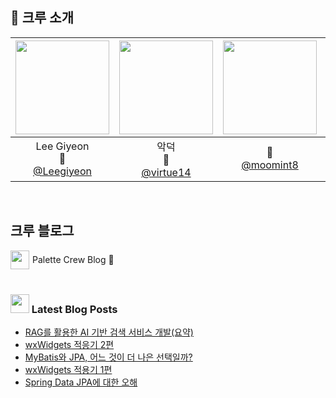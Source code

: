 ## 🎨 크루 소개
| <img src="https://avatars.githubusercontent.com/u/74126467?v=4" width="150" height="150"/> |<img src="https://avatars.githubusercontent.com/u/122339395?v=4" width="150" height="150"/>|<img src="https://avatars.githubusercontent.com/u/112872644?v=4" width="150" height="150"/>|<img src="https://avatars.githubusercontent.com/u/22255663?v=4" width="150" height="150"/>|<img src="https://avatars.githubusercontent.com/u/107897788?v=4" width="150" height="150"/>|<img src="https://avatars.githubusercontent.com/u/129481600?v=4" width="150" height="150"/>|<img src="https://avatars.githubusercontent.com/u/176552063?v=4" width="150" height="150"/>|
|:------------------------------------------------------------------------------------------:|:-:|:-:|:-:|:-:|:-:|:-:|
|Lee Giyeon<br/>🖤<br/>[@Leegiyeon](https://github.com/Leegiyeon)|악덕<br/>🩶<br/>[@virtue14](https://github.com/Virtue14)|💜<br/>[@moomint8](https://github.com/moomint8)|hyunwoo<br/>🩷<br/>[@daersh](https://github.com/daersh)|🧡<br/>[@kyulin-Kim](https://github.com/kyulin-Kim)|Jade<br/>💙<br/>[@noctesilente](https://github.com/noctesilente)|<br/>🤍<br/>[@White-yop](https://github.com/White-yop)|

<br/>

## 크루 블로그

<div style="display: flex; align-items: center;">
    <img src="https://noticon-static.tammolo.com/dgggcrkxq/image/upload/v1605926847/noticon/ku5wj788ubjwba7pecrw.png" width="30" style="margin-right: 5px;" />
    <a href="https://palette-crew.tistory.com" style="text-decoration: none; color: inherit;">Palette Crew Blog 🥳</a>
</div>

<br/>





































































































### <img src="https://noticon-static.tammolo.com/dgggcrkxq/image/upload/v1605926847/noticon/ku5wj788ubjwba7pecrw.png" width="30" /> Latest Blog Posts

- [RAG를 활용한 AI 기반 검색 서비스 개발(요약)](https://palette-crew.tistory.com/entry/RAG%EB%A5%BC-%ED%99%9C%EC%9A%A9%ED%95%9C-AI-%EA%B8%B0%EB%B0%98-%EA%B2%80%EC%83%89-%EC%84%9C%EB%B9%84%EC%8A%A4-%EA%B0%9C%EB%B0%9C%EC%9A%94%EC%95%BD)
- [wxWidgets 적응기 2편](https://palette-crew.tistory.com/entry/WxWidgets-%EC%A0%81%EC%9D%91%EA%B8%B0-2%ED%8E%B8)
- [MyBatis와 JPA, 어느 것이 더 나은 선택일까? ](https://palette-crew.tistory.com/entry/MyBatis%EC%99%80-JPA-%EC%96%B4%EB%8A%90-%EA%B2%83%EC%9D%B4-%EB%8D%94-%EB%82%98%EC%9D%80-%EC%84%A0%ED%83%9D%EC%9D%BC%EA%B9%8C%F0%9F%A4%94)
- [wxWidgets 적용기 1편](https://palette-crew.tistory.com/entry/wxWidgets-%EC%A0%81%EC%9A%A9%EA%B8%B0-1%ED%8E%B8)
- [Spring Data JPA에 대한 오해](https://palette-crew.tistory.com/entry/Spring-Data-JPA%EC%97%90-%EB%8C%80%ED%95%9C-%EC%98%A4%ED%95%B4)

